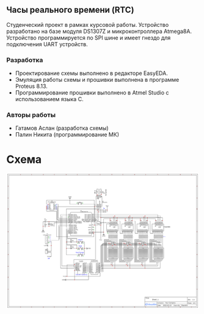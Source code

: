 ## Часы реального времени (RTC) ##
Студенческий проект в рамках курсовой работы. Устройство разработано на базе модуля DS1307Z и микроконтроллера Atmega8A.
Устройство программируется по SPI шине и имеет гнездо для подключения UART устройств.

### Разработка ###
- Проектирование схемы выполнено в редакторе EasyEDA.
- Эмуляция работы схемы и прошивки выполнена в программе Proteus 8.13.
- Программирование прошивки выполнено в Atmel Studio с использованием языка С.

### Авторы работы ###
- Гатамов Аслан (разработка схемы)
- Палин Никита (программирование МК)

# Схема #
![](/Atmega8A-Clock.png)
